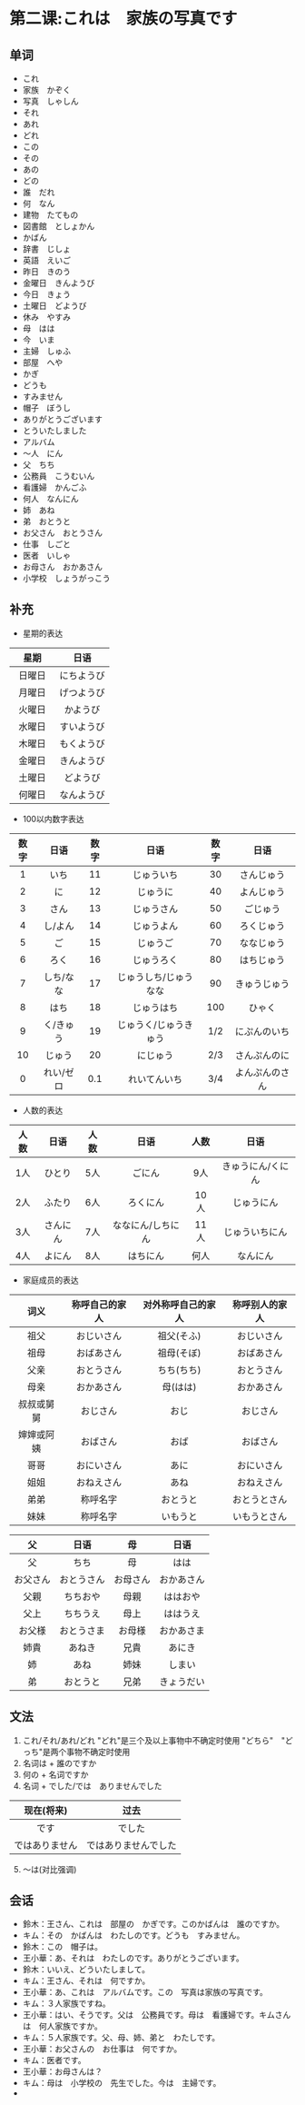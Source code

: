 # 第二课:これは　家族の写真です
## 单词
* これ
* 家族　かぞく
* 写真　しゃしん
* それ
* あれ
* どれ
* この
* その
* あの
* どの
* 誰　だれ
* 何　なん
* 建物　たてもの
* 図書館　としょかん
* かばん
* 辞書　じしょ
* 英語　えいご
* 昨日　きのう
* 金曜日　きんようび
* 今日　きょう
* 土曜日　どようび
* 休み　やすみ
* 母　はは
* 今　いま
* 主婦　しゅふ
* 部屋　へや
* かぎ
* どうも
* すみません
* 帽子　ぼうし
* ありがとうございます
* とういたしました
* アルバム
* 〜人　にん
* 父　ちち
* 公務員　こうむいん
* 看護婦　かんごふ
* 何人　なんにん
* 姉　あね
* 弟　おとうと
* お父さん　おとうさん
* 仕事　しごと
* 医者　いしゃ
* お母さん　おかあさん
* 小学校　しょうがっこう

## 补充
* 星期的表达

星期|日语
:-:|:-:
日曜日 | にちようび|
月曜日　| げつようび
火曜日　| かようび
水曜日　| すいようび
木曜日　| もくようび
金曜日　| きんようび
土曜日　| どようび
何曜日　| なんようび

* 100以内数字表达

数字|日语|数字|日语|数字|日语
:-:|:-:|:-:|:-:|:-:|:-:
1|いち|11|じゅういち|30|さんじゅう
2|に|12|じゅうに|40|よんじゅう
3|さん|13|じゅうさん|50|ごじゅう
4|し/よん|14|じゅうよん|60|ろくじゅう
5|ご|15|じゅうご|70|ななじゅう
6|ろく|16|じゅうろく|80|はちじゅう
7|しち/なな|17|じゅうしち/じゅうなな|90|きゅうじゅう
8|はち|18|じゅうはち|100| ひゃく
9|く/きゅう|19|じゅうく/じゅうきゅう|1/2|にぷんのいち
10|じゅう|20|にじゅう|2/3|さんぷんのに
0|れい/ゼロ|0.1|れいてんいち|3/4|よんぷんのさん        

* 人数的表达

人数|日语|人数|日语|人数|日语
:-:|:-:|:-:|:-:|:-:|:-:
1人|ひとり|5人|ごにん|9人|きゅうにん/くにん
2人|ふたり|6人|ろくにん|10人|じゅうにん
3人|さんにん|7人|ななにん/しちにん|11人|じゅういちにん
4人|よにん|8人|はちにん|何人|なんにん

* 家庭成员的表达

词义|称呼自己的家人|对外称呼自己的家人|称呼别人的家人
:-:|:-:|:-:|:-:
祖父|おじいさん|祖父(そふ)|おじいさん|
祖母|おばあさん|祖母(そぼ)|おばあさん|
父亲|おとうさん|ちち(ちち)|おとうさん|
母亲|おかあさん|母(はは)|おかあさん|
叔叔或舅舅|おじさん|おじ|おじさん|
婶婶或阿姨|おばさん|おば|おばさん|
哥哥|おにいさん|あに|おにいさん|
姐姐|おねえさん|あね|おねえさん|
弟弟|称呼名字|おとうと|おとうとさん|
妹妹|称呼名字|いもうと|いもうとさん|

父|日语|母|日语
:-:|:-:|:-:|:-:
父|ちち|母|はは
お父さん|おとうさん|お母さん|おかあさん
父親|ちちおや|母親|ははおや
父上|ちちうえ|母上|ははうえ
お父様|おとうさま|お母様|おかあさま
姉貴|あねき|兄貴|あにき
姉|あね|姉妹|しまい
弟|おとうと|兄弟|きょうだい

## 文法
1. これ/それ/あれ/どれ
    "どれ"是三个及以上事物中不确定时使用
    "どちら"　"どっち"是两个事物不确定时使用
2. 名词は + 誰のですか
3. 何の + 名词ですか
4. 名词 + でした/では　ありませんでした

现在(将来)|过去
:-:|:-:
です|でした
ではありません|ではありませんでした
5. 〜は(对比强调)

## 会话
* 鈴木：王さん、これは　部屋の　かぎです。このかばんは　誰のですか。
* キム：その　かばんは　わたしのです。どうも　すみません。
* 鈴木：この　帽子は。
* 王小華：あ、それは　わたしのです。ありがとうございます。
* 鈴木：いいえ、どういたしまして。
* キム：王さん、それは　何ですか。
* 王小華：あ、これは　アルバムです。この　写真は家族の写真です。
* キム：３人家族ですね。
* 王小華：はい、そうです。父は　公務員です。母は　看護婦です。キムさんは　何人家族ですか。
* キム：５人家族です。父、母、姉、弟と　わたしです。
* 王小華：お父さんの　お仕事は　何ですか。
* キム：医者です。
* 王小華：お母さんは？
* キム：母は　小学校の　先生でした。今は　主婦です。
* 
